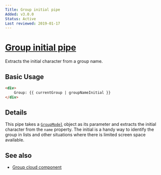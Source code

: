 ```yaml
---
Title: Group initial pipe
Added: v3.0.0
Status: Active
Last reviewed: 2019-01-17
---
```


# [Group initial pipe](../../lib/lib/process-services-cloud/src/lib/group/pipe/group-initial.pipe.ts "Defined in group-initial.pipe.ts")

Extracts the initial character from a group name.

## Basic Usage

<!-- {% raw %} -->

```HTML
<div>
    Group: {{ currentGroup | groupNameInitial }}
</div>
```

<!-- {% endraw %} -->

## Details

This pipe takes a [`GroupModel`](../../lib/lib/process-services-cloud/src/lib/group/models/group.model.ts)
object as its parameter and extracts the initial character from the `name`
property. The initial is a handy way to identify the group in lists and
other situations where there is limited screen space available.

## See also

-   [Group cloud component](../process-services-cloud/group-cloud.component.md)
